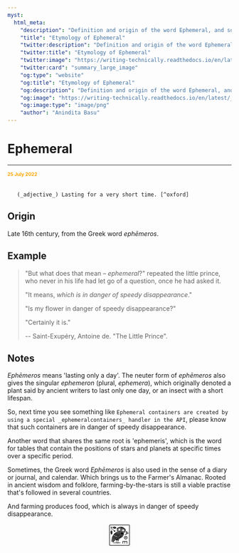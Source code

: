 ```yaml
---
myst:
  html_meta:
    "description": "Definition and origin of the word Ephemeral, and some notes and examples"
    "title": "Etymology of Ephemeral"
    "twitter:description": "Definition and origin of the word Ephemeral, and some notes and examples"
    "twitter:title": "Etymology of Ephemeral"
    "twitter:image": "https://writing-technically.readthedocs.io/en/latest/_static/s_1_600.jpg"
    "twitter:card": "summary_large_image"
    "og:type": "website"
    "og:title": "Etymology of Ephemeral"
    "og:description": "Definition and origin of the word Ephemeral, and some notes and examples"
    "og:image": "https://writing-technically.readthedocs.io/en/latest/_static/s_1_600.jpg"
    "og:image:type": "image/png"
    "author": "Anindita Basu"
---
```


# Ephemeral

<hr/>
<p style="font-weight:bold;font-size:75%;color:orange">25 July 2022</p>

```{admonition} ephemeral

   (_adjective_) Lasting for a very short time. [^oxford]
```

[^oxford]: From the [Oxford English Dictionary](https://www.lexico.com/).

## Origin

Late 16th century, from the Greek word _ephēmeros_.

## Example

> "But what does that mean – _ephemeral_?" repeated the little prince, who never in his life had let go of a question, once he had asked it.
> 
> "It means, _which is in danger of speedy disappearance_."
> 
> "Is my flower in danger of speedy disappearance?"
> 
> "Certainly it is." 
> 
> -- Saint-Exupéry, Antoine de. "The Little Prince".

## Notes

_Ephēmeros_ means 'lasting only a day'. The neuter form of _ephēmeros_ also gives the singular _ephemeron_ (plural, _ephemera_), which originally denoted a plant said by ancient writers to last only one day, or an insect with a short lifespan.

So, next time you see something like `Ephemeral containers are created by using a special _ephemeralcontainers_ handler in the API`, please know that such containers are in danger of speedy disappearance.

Another word that shares the same root is 'ephemeris', which is the word for tables that contain the positions of stars and planets at  specific times over a specific period.

Sometimes, the Greek word _Ephēmeros_ is also used in the sense of a diary or journal, and calendar. Which brings us to the Farmer's Almanac.  Rooted in ancient wisdom and folklore, farming-by-the-stars is still a viable practise that's followed in several countries.

And farming produces food, which is always in danger of speedy disappearance.

<img src="_static/s_1_600.jpg" alt="site logo" style="display: block; margin-left: auto; margin-right: auto; width:10%;">